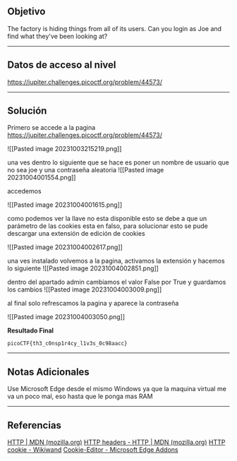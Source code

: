 ## Objetivo 

The factory is hiding things from all of its users. Can you login as Joe and find what they've been looking at?

---
## Datos de acceso al nivel 

https://jupiter.challenges.picoctf.org/problem/44573/

---
## Solución 

Primero se accede a la pagina https://jupiter.challenges.picoctf.org/problem/44573/

![[Pasted image 20231003215219.png]]

una ves dentro lo siguiente que se hace es poner un nombre de usuario que no sea joe y una contraseña aleatoria 
![[Pasted image 20231004001554.png]]

accedemos 

![[Pasted image 20231004001615.png]]

como podemos ver la llave no esta disponible esto se debe a que un parámetro de las cookies esta en falso, para solucionar esto se pude descargar una extensión  de edición  de cookies 

![[Pasted image 20231004002617.png]]

una ves instalado volvemos a la pagina, activamos la extensión y hacemos lo siguiente 
![[Pasted image 20231004002851.png]]

dentro del apartado admin cambiamos el valor False por True y guardamos los cambios 
![[Pasted image 20231004003009.png]]

al final solo refrescamos la pagina y aparece la contraseña 

![[Pasted image 20231004003050.png]]

**Resultado Final**
```
picoCTF{th3_c0nsp1r4cy_l1v3s_0c98aacc}
```


---
## Notas Adicionales 

Use Microsoft Edge desde el mismo Windows ya que la maquina virtual me va un poco mal, eso hasta que le ponga mas RAM 

---
## Referencias 
[HTTP | MDN (mozilla.org)](https://developer.mozilla.org/en-US/docs/Web/HTTP)
[HTTP headers - HTTP | MDN (mozilla.org)](https://developer.mozilla.org/en-US/docs/Web/HTTP/Headers)
[HTTP cookie - Wikiwand](https://www.wikiwand.com/en/HTTP_cookie)
[Cookie-Editor - Microsoft Edge Addons](https://microsoftedge.microsoft.com/addons/detail/cookieeditor/neaplmfkghagebokkhpjpoebhdledlfi)

